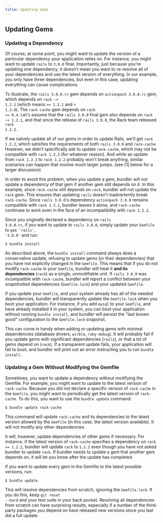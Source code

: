 ```yaml
---
title: Updating Gems
---
```


## Updating Gems

### Updating a Dependency

Of course, at some point, you might want to update the version of a particular
dependency your application relies on. For instance, you might want to update
<code>rails</code> to <code>3.0.0</code> final. Importantly, just because you're
updating one dependency, it doesn't mean you want to re-resolve all of your dependencies
and use the latest version of everything. In our example, you only have three
dependencies, but even in this case, updating everything can cause complications.

To illustrate, the <code>rails 3.0.0.rc</code> gem depends on <code>actionpack
3.0.0.rc</code> gem, which depends on <code>rack ~> 1.2.1</code> (which means <code>>=
1.2.1</code> and <code>< 1.3.0</code>). The <code>rack-cache</code> gem depends on
<code>rack >= 0.4</code>. Let's assume that the <code>rails 3.0.0</code> final gem also
depends on <code>rack ~> 1.2.1</code>, and that since the release of <code>rails
3.0.0</code>, the Rack team released <code>rack 1.2.2</code>.


If we naïvely update all of our gems in order to update Rails, we'll get <code>rack
1.2.2</code>, which satisfies the requirements of both <code>rails 3.0.0</code> and
<code>rack-cache</code>. However, we didn't specifically ask to update
<code>rack-cache</code>, which may not be compatible with <code>rack 1.2.2</code> (for
whatever reason). And while an update from <code>rack 1.2.1</code> to <code>rack
1.2.2</code> probably won't break anything, similar scenarios can happen that involve
much larger jumps. (see [1] below for a larger discussion)

In order to avoid this problem, when you update a gem, bundler will not update a
dependency of that gem if another gem still depends on it. In this example, since
<code>rack-cache</code> still depends on <code>rack</code>, bundler will not update the
<code>rack</code> gem. This ensures that updating <code>rails</code> doesn't
inadvertently break <code>rack-cache</code>. Since <code>rails 3.0.0</code>'s dependency
<code>actionpack 3.0.0</code> remains compatible with <code>rack 1.2.1</code>, bundler
leaves it alone, and <code>rack-cache</code> continues to work even in the face of an
incompatibility with <code>rack 1.2.2</code>.

Since you originally declared a dependency on <code>rails 3.0.0.rc</code>, if you want
to update to <code>rails 3.0.0</code>, simply update your <code>Gemfile</code> to
<code>gem 'rails', '3.0.0'</code> and run:

    $ bundle install

As described above, the <code>bundle install</code> command always does a conservative
update, refusing to update gems (or their dependencies) that you have not explicitly
changed in the <code>Gemfile</code>. This means that if you do not modify
<code>rack-cache</code> in your <code>Gemfile</code>, bundler will treat it **and its
dependencies** (<code>rack</code>) as a single, unmodifiable unit. If <code>rails
3.0.0</code> was incompatible with <code>rack-cache</code>, bundler will report a
conflict between your snapshotted dependencies (<code>Gemfile.lock</code>) and your
updated <code>Gemfile</code>.

If you update your <code>Gemfile</code>, and your system already has all of the needed
dependencies, bundler will transparently update the <code>Gemfile.lock</code> when you
boot your application. For instance, if you add <code>mysql</code> to your
<code>Gemfile</code>, and have already installed it in your system, you can boot your
application without running <code>bundle install</code>, and bundler will persist the
"last known good" configuration to the <code>Gemfile.lock</code> snapshot.

This can come in handy when adding or updating gems with minimal dependencies (database
drivers, <code>wirble</code>, <code>ruby-debug</code>). It will probably fail if you
update gems with significant dependencies (<code>rails</code>), or that a lot of gems
depend on (<code>rack</code>). If a transparent update fails, your application will fail
to boot, and bundler will print out an error instructing you to run <code>bundle
install</code>.

### Updating a Gem Without Modifying the Gemfile

Sometimes, you want to update a dependency without modifying the Gemfile. For example,
you might want to update to the latest version of <code>rack-cache</code>. Because you
did not declare a specific version of <code>rack-cache</code> in the
<code>Gemfile</code>, you might want to periodically get the latest version of
<code>rack-cache</code>. To do this, you want to use the <code>bundle update</code>
command:

    $ bundle update rack-cache

This command will update <code>rack-cache</code> and its dependencies to the latest
version allowed by the <code>Gemfile</code> (in this case, the latest version
available). It will not modify any other dependencies.

It will, however, update dependencies of other gems if necessary. For instance, if the
latest version of <code>rack-cache</code> specifies a dependency on <code>rack >=
1.2.2</code>, bundler will update <code>rack</code> to <code>1.2.2</code> even though
you have not asked bundler to update <code>rack</code>. If bundler needs to update a
gem that another gem depends on, it will let you know after the update has completed.

If you want to update every gem in the Gemfile to the latest possible versions, run:

    $ bundle update

This will resolve dependencies from scratch, ignoring the <code>Gemfile.lock</code>. If
you do this, keep <code>git reset --hard</code> and your test suite in your back pocket.
Resolving all dependencies from scratch can have surprising results, especially if a
number of the third-party packages you depend on have released new versions since you
last did a full update.
